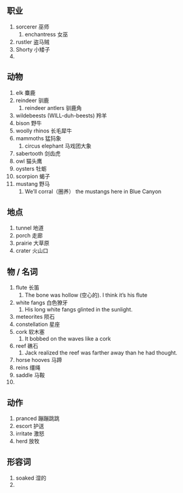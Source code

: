 
## 职业
1. sorcerer 巫师
	1. enchantress 女巫
2. rustler 盗马贼
3. Shorty 小矮子
4. 
## 动物
1. elk 麋鹿
2. reindeer 驯鹿
	1. reindeer antlers 驯鹿角
3. wildebeests (WILL-duh-beests) 羚羊
4. bison 野牛
5. woolly rhinos 长毛犀牛
6. mammoths 猛犸象
	1. circus elephant 马戏团大象
7. sabertooth 剑齿虎
8. owl 猫头鹰
9. oysters 牡蛎
10. scorpion 蝎子
11. mustang 野马
	1. We’ll corral（圈养） the mustangs here in Blue Canyon
## 地点
1. tunnel 地道
2. porch 走廊
3. prairie 大草原
4. crater 火山口


## 物 / 名词
1. flute 长笛
	1. The bone was hollow (空心的). I think it’s his flute
2. white fangs 白色獠牙
	1. His long white fangs glinted in the sunlight.
3. meteorites 陨石
4. constellation 星座
5. cork 软木塞
	1. It bobbed on the waves like a cork
6. reef 礁石
	1. Jack realized the reef was farther away than he had thought.
7. horse hooves 马蹄
8. reins 缰绳
9. saddle 马鞍
10. 

## 动作
1. pranced 蹦蹦跳跳
2. escort 护送
3. irritate 激怒
4. herd 放牧

## 形容词
1. soaked 湿的
2. 


